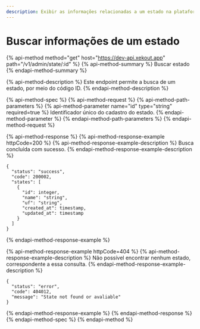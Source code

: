 ```yaml
---
description: Exibir as informações relacionadas a um estado na plataforma.
---
```


# Buscar informações de um estado

{% api-method method="get" host="https://dev-api.xekout.app" path="/v1/admin/state/:id" %}
{% api-method-summary %}
Buscar estado
{% endapi-method-summary %}

{% api-method-description %}
Este endpoint permite a busca de um estado, por meio do código ID.
{% endapi-method-description %}

{% api-method-spec %}
{% api-method-request %}
{% api-method-path-parameters %}
{% api-method-parameter name="id" type="string" required=true %}
Identificador único do cadastro do estado.
{% endapi-method-parameter %}
{% endapi-method-path-parameters %}
{% endapi-method-request %}

{% api-method-response %}
{% api-method-response-example httpCode=200 %}
{% api-method-response-example-description %}
Busca concluída com sucesso.
{% endapi-method-response-example-description %}

```text
{
  "status": "success",
  "code": 200002,
  "states": [
    {
      "id": integer,
      "name": "string",
      "uf": "string",
      "created_at": timestamp,
      "updated_at": timestamp
    }
  ]
}
```
{% endapi-method-response-example %}

{% api-method-response-example httpCode=404 %}
{% api-method-response-example-description %}
Não possível encontrar nenhum estado, correspondente a essa consulta.
{% endapi-method-response-example-description %}

```text
{
  "status": "error",
  "code": 404012,
  "message": "State not found or avaliable"
}
```
{% endapi-method-response-example %}
{% endapi-method-response %}
{% endapi-method-spec %}
{% endapi-method %}

